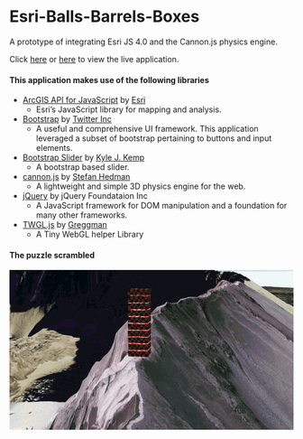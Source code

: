 # Esri-Balls-Barrels-Boxes

A prototype of integrating Esri JS 4.0 and the Cannon.js physics engine.

Click [here](http://richiecarmichael.github.io/balls/index.html) or [here](http://maps.esri.com/rc/physics/index.html) to view the live application.

#### This application makes use of the following libraries

* [ArcGIS API for JavaScript](https://developers.arcgis.com/javascript/) by [Esri](http://www.esri.com/)
  - Esri’s JavaScript library for mapping and analysis.
* [Bootstrap](http://getbootstrap.com/) by [Twitter Inc](https://twitter.com/)
  - A useful and comprehensive UI framework. This application leveraged a subset of bootstrap pertaining to buttons and input elements.
* [Bootstrap Slider](https://github.com/seiyria/bootstrap-slider) by [Kyle J. Kemp](https://github.com/seiyria)
  - A bootstrap based slider.
* [cannon.js](http://schteppe.github.io/cannon.js/) by [Stefan Hedman](https://github.com/schteppe)
  - A lightweight and simple 3D physics engine for the web.
* [jQuery](http://jquery.com/) by jQuery Foundataion Inc
  - A JavaScript framework for DOM manipulation and a foundation for many other frameworks.
* [TWGL.js](https://github.com/greggman/twgl.js) by [Greggman](https://github.com/greggman)
  - A Tiny WebGL helper Library

#### The puzzle scrambled
![](./balls.gif)

